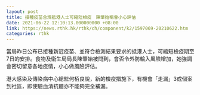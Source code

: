 ```yaml
---
layout: post
title: 接種疫苗合規抵港人士可縮短檢疫　陳肇始稱會小心評估
date: 2021-06-22 12:10:13.000000000 +08:00
link: https://news.rthk.hk/rthk/ch/component/k2/1597069-20210622.htm
categories: rthk
---
```


當局昨日公布已接種新冠疫苗、並符合檢測結果要求的抵港人士，可縮短檢疫期至7日的安排。食物及衞生局局長陳肇始被問到，會否令外防輸入風險增加，她強調會密切留意各地疫情，小心做風險評估。

港大感染及傳染病中心總監何栢良說，新的檢疫措施下，有機會「走漏」3成個案到社區，即使驗血清抗體亦不能夠完全補漏。
